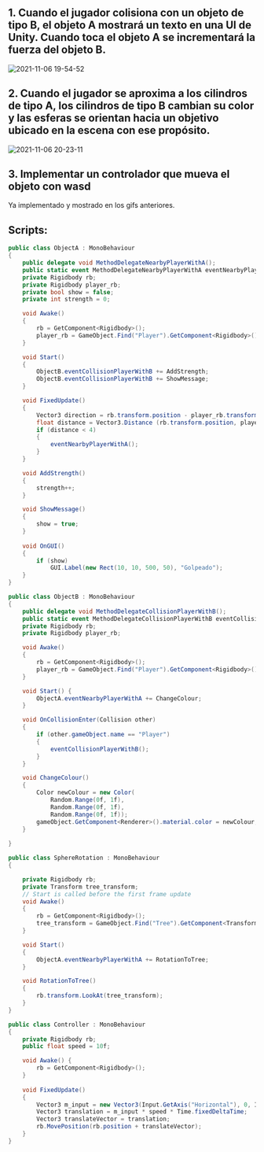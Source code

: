 ## 1. Cuando el jugador colisiona con un objeto de tipo B, el objeto A mostrará un texto en una UI de Unity. Cuando toca el objeto A se incrementará la fuerza del objeto B.

![2021-11-06 19-54-52](https://user-images.githubusercontent.com/72868069/140622244-b25478d4-50fd-437d-9004-546f076792c4.gif)

## 2. Cuando el jugador se aproxima a los cilindros de tipo A, los cilindros de tipo B cambian su color y las esferas se orientan hacia un objetivo ubicado en la escena con ese propósito.

![2021-11-06 20-23-11](https://user-images.githubusercontent.com/72868069/140622860-22faebb9-3e12-4af4-8845-7d0a20f53e5f.gif)

## 3. Implementar un controlador que mueva el objeto con wasd

Ya implementado y mostrado en los gifs anteriores.

## Scripts:

```c#
public class ObjectA : MonoBehaviour
{
    public delegate void MethodDelegateNearbyPlayerWithA();
    public static event MethodDelegateNearbyPlayerWithA eventNearbyPlayerWithA;
    private Rigidbody rb;
    private Rigidbody player_rb;
    private bool show = false;
    private int strength = 0;

    void Awake() 
    {
        rb = GetComponent<Rigidbody>();
        player_rb = GameObject.Find("Player").GetComponent<Rigidbody>();
    }

    void Start() 
    {
        ObjectB.eventCollisionPlayerWithB += AddStrength;
        ObjectB.eventCollisionPlayerWithB += ShowMessage;
    }

    void FixedUpdate()
    {
        Vector3 direction = rb.transform.position - player_rb.transform.position;
        float distance = Vector3.Distance (rb.transform.position, player_rb.transform.position);
        if (distance < 4)
        {
            eventNearbyPlayerWithA();
        }
    }

    void AddStrength()
    {
        strength++;
    }

    void ShowMessage()
    {
        show = true;
    }
    
    void OnGUI()
    {
        if (show)
            GUI.Label(new Rect(10, 10, 500, 50), "Golpeado");
    }
}
```

```c#
public class ObjectB : MonoBehaviour
{
    public delegate void MethodDelegateCollisionPlayerWithB();
    public static event MethodDelegateCollisionPlayerWithB eventCollisionPlayerWithB;
    private Rigidbody rb;
    private Rigidbody player_rb;

    void Awake() 
    {
        rb = GetComponent<Rigidbody>();
        player_rb = GameObject.Find("Player").GetComponent<Rigidbody>();
    }

    void Start() {
        ObjectA.eventNearbyPlayerWithA += ChangeColour;
    }

    void OnCollisionEnter(Collision other)
    {
        if (other.gameObject.name == "Player")
        {
            eventCollisionPlayerWithB();
        }
    }

    void ChangeColour()
    {
        Color newColour = new Color(
            Random.Range(0f, 1f), 
            Random.Range(0f, 1f), 
            Random.Range(0f, 1f));
        gameObject.GetComponent<Renderer>().material.color = newColour;
    }
    
}
```

```c#
public class SphereRotation : MonoBehaviour
{

    private Rigidbody rb;
    private Transform tree_transform;
    // Start is called before the first frame update
    void Awake() 
    {
        rb = GetComponent<Rigidbody>();
        tree_transform = GameObject.Find("Tree").GetComponent<Transform>();
    }

    void Start()
    {
        ObjectA.eventNearbyPlayerWithA += RotationToTree;
    }

    void RotationToTree()
    {
        rb.transform.LookAt(tree_transform);
    }
}

```

```c#
public class Controller : MonoBehaviour
{
    private Rigidbody rb;
    public float speed = 10f;

    void Awake() {
        rb = GetComponent<Rigidbody>();
    }
 
    void FixedUpdate()
    {   
        Vector3 m_input = new Vector3(Input.GetAxis("Horizontal"), 0, Input.GetAxis("Vertical"));
        Vector3 translation = m_input * speed * Time.fixedDeltaTime;
        Vector3 translateVector = translation;
        rb.MovePosition(rb.position + translateVector);
    }
}

```
